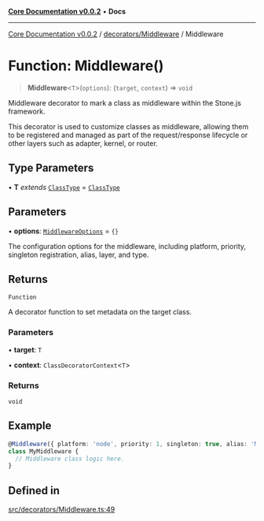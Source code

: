 [**Core Documentation v0.0.2**](../../../README.md) • **Docs**

***

[Core Documentation v0.0.2](../../../modules.md) / [decorators/Middleware](../README.md) / Middleware

# Function: Middleware()

> **Middleware**\<`T`\>(`options`): (`target`, `context`) => `void`

Middleware decorator to mark a class as middleware within the Stone.js framework.

This decorator is used to customize classes as middleware, allowing them to be registered and managed
as part of the request/response lifecycle or other layers such as adapter, kernel, or router.

## Type Parameters

• **T** *extends* [`ClassType`](../../../definitions/type-aliases/ClassType.md) = [`ClassType`](../../../definitions/type-aliases/ClassType.md)

## Parameters

• **options**: [`MiddlewareOptions`](../interfaces/MiddlewareOptions.md) = `{}`

The configuration options for the middleware, including platform, priority, singleton registration, alias, layer, and type.

## Returns

`Function`

A decorator function to set metadata on the target class.

### Parameters

• **target**: `T`

• **context**: `ClassDecoratorContext`\<`T`\>

### Returns

`void`

## Example

```typescript
@Middleware({ platform: 'node', priority: 1, singleton: true, alias: 'MyMiddleware', layer: 'adapter', type: 'input' })
class MyMiddleware {
  // Middleware class logic here.
}
```

## Defined in

[src/decorators/Middleware.ts:49](https://github.com/stonemjs/core/blob/aa2a76ee3b0b5f73fa20c9cec0decb9263cddbc2/src/decorators/Middleware.ts#L49)
